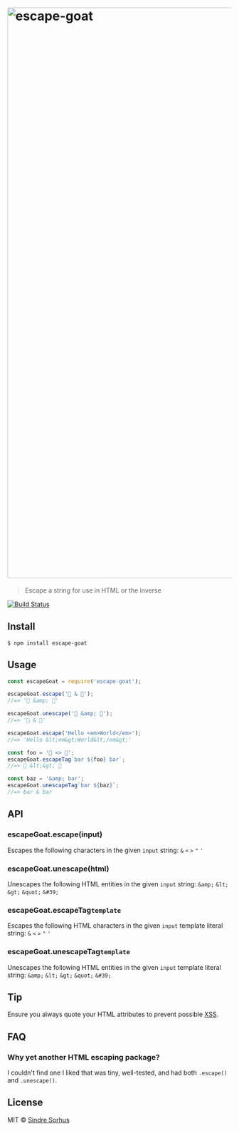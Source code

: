 <h1>
	<img src="logo.jpg" width="1280" alt="escape-goat">
</h1>

> Escape a string for use in HTML or the inverse

[![Build Status](https://travis-ci.org/sindresorhus/escape-goat.svg?branch=master)](https://travis-ci.org/sindresorhus/escape-goat)


## Install

```
$ npm install escape-goat
```


## Usage

```js
const escapeGoat = require('escape-goat');

escapeGoat.escape('🦄 & 🐐');
//=> '🦄 &amp; 🐐'

escapeGoat.unescape('🦄 &amp; 🐐');
//=> '🦄 & 🐐'

escapeGoat.escape('Hello <em>World</em>');
//=> 'Hello &lt;em&gt;World&lt;/em&gt;'

const foo = '🦄 <> 🐐';
escapeGoat.escapeTag`bar ${foo} bar`;
//=> 🦄 &lt;&gt; 🐐

const baz = '&amp; bar';
escapeGoat.unescapeTag`bar ${baz}`;
//=> bar & bar
```


## API

### escapeGoat.escape(input)

Escapes the following characters in the given `input` string: `&` `<` `>` `"` `'`

### escapeGoat.unescape(html)

Unescapes the following HTML entities in the given `input` string: `&amp;` `&lt;` `&gt;` `&quot;` `&#39;`

### escapeGoat.escapeTag`template`

Escapes the following HTML characters in the given `input` template literal string: `&` `<` `>` `"` `'`

### escapeGoat.unescapeTag`template`

Unescapes the following HTML entities in the given `input` template literal string: `&amp;` `&lt;` `&gt;` `&quot;` `&#39;`

## Tip

Ensure you always quote your HTML attributes to prevent possible [XSS](https://en.wikipedia.org/wiki/Cross-site_scripting).


## FAQ

### Why yet another HTML escaping package?

I couldn't find one I liked that was tiny, well-tested, and had both `.escape()` and `.unescape()`.


## License

MIT © [Sindre Sorhus](https://sindresorhus.com)

